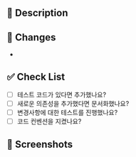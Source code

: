 ## 📝 Description
<!-- PR에 대한 설명을 작성해주세요 -->


## 📌 Changes
<!-- 변경사항들을 리스트로 작성해주세요 -->
- 

## ✅ Check List
- [ ] 테스트 코드가 있다면 추가했나요?
- [ ] 새로운 의존성을 추가했다면 문서화했나요?
- [ ] 변경사항에 대한 테스트를 진행했나요?
- [ ] 코드 컨벤션을 지켰나요?

## 📸 Screenshots
<!-- UI 변경사항이 있다면 스크린샷을 첨부해주세요 -->

